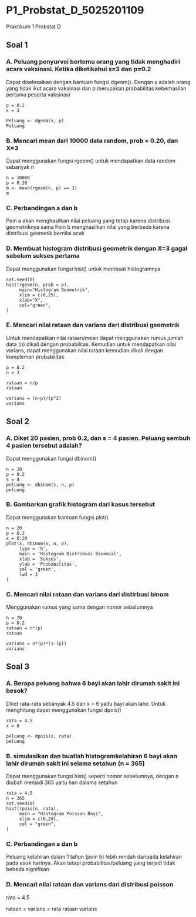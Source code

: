 # P1_Probstat_D_5025201109
Praktikum 1 Probstat D


## Soal 1
### A. Peluang penyurvei bertemu orang yang tidak menghadiri acara vaksinasi. Ketika diketikahui x=3 dan p=0.2
Dapat diselesaikan dengan bantuan fungsi dgeom(). Dengan x adalah orang yang tidak ikut acara vaksinasi dan p  merupakan probabilitas keberhasilan pertama peserta vaksinasi
```
p = 0.2
x = 3

Peluang <- dgeom(x, p)
Peluang
```

### B. Mencari mean dari 10000 data random, prob = 0.20, dan X=3
Dapat menggunakan fungsi rgeom() untuk mendapatkan data random sebanyak n
```
n = 10000
p = 0.20
m <- mean(rgeom(n, p) == 3)
m
```

### C. Perbandingan a dan b
Poin a akan menghasilkan nilai peluang yang tetap karena distribusi geometriknya sama
Poin b menghasilkan nilai yang berbeda karena distribusi geometik bernilai acak

### D. Membuat histogram distribusi geometrik dengan X=3 gagal sebelum sukses pertama
Dapat menggunakan fungsi hist() untuk membuat histogramnya
```
set.seed(0)
hist(rgeom(n, prob = p),
     main="Histogram Geometrik",
     xlim = c(0,25),
     xlab="X",
     col="green",
)
```

### E. Mencari nilai rataan dan varians dari distribusi geometrik
Untuk mendapatkan nilai rataan/mean dapat menggunakan rumus jumlah data (n) dikali dengan probabilitas. Kemudian untuk mendapatkan nilai varians, dapat menggunakan nilai rataan kemudian dikali dengan komplemen probabilitas
```
p = 0.2
n = 3

rataan = n/p
rataan

varians = (n-p)/(p^2)
varians
```

## Soal 2
### A. Diket 20 pasien, prob 0.2, dan s = 4 pasien. Peluang sembuh 4 pasien tersebut adalah?
Dapat menggunakan fungsi dbinom()
```
n = 20
p = 0.2
s = 4
peluang <- dbinom(s, n, p)
peluang
```

### B. Gambarkan grafik histogram dari kasus tersebut
Dapat menggunakan bantuan fungsi plot()
```
n = 20
p = 0.2
x = 0:20
plot(x, dbinom(x, n, p),
     type = 'h',
     main = 'Histogram Distribusi Binomial',
     xlab = 'Sukses',
     ylab = 'Probabilitas',
     col = 'green',
     lwd = 3
)
```

### C. Mencari nilai rataan dan varians dari distirbusi binom
Menggunakan rumus yang sama dengan nomor sebelumnya
```
n = 20
p = 0.2
rataan = n*(p)
rataan

varians = n*(p)*(1-(p))
varians
```

## Soal 3
### A. Berapa peluang bahwa 6 bayi akan lahir dirumah sakit ini besok?
Diket rata-rata sebanyak 4.5 dan x = 6 yaitu bayi akan lahir. Untuk menghitung dapat menggunakan fungsi dpois()
```
rata = 4.5
x = 6

peluang <- dpois(x, rata)
peluang
```

### B. simulasikan dan buatlah histogramkelahiran 6 bayi akan lahir dirumah sakit ini selama setahun (n = 365)
Dapat menggunakan fungsi hist() seperti nomor sebelumnya, dengan n diubah menjadi 365 yaitu hari dalama setahun
```
rata = 4.5
n = 365
set.seed(0)
hist(rpois(n, rata),
     main = "Histogram Poisson Bayi",
     xlim = c(0,20),
     col = "green",
)
```

### C. Perbandingan a dan b
Peluang kelahiran dalam 1 tahun (poin b) lebih rendah daripada kelahiran pada esok harinya. Akan tetapi probabilitas/peluang yang terjadi tidak bebeda signifikan

### D. Mencari nilai rataan dan varians dari distribusi poisson
rata = 4.5

rataan = varians = rata
rataan
varians
